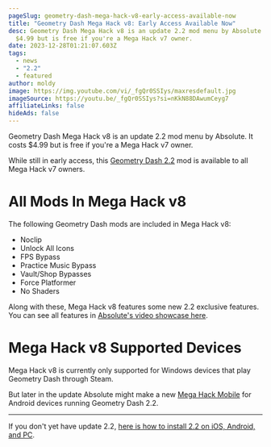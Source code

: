 ```yaml
---
pageSlug: geometry-dash-mega-hack-v8-early-access-available-now
title: "Geometry Dash Mega Hack v8: Early Access Available Now"
desc: Geometry Dash Mega Hack v8 is an update 2.2 mod menu by Absolute. It costs
  $4.99 but is free if you're a Mega Hack v7 owner.
date: 2023-12-28T01:21:07.603Z
tags:
  - news
  - "2.2"
  - featured
author: moldy
image: https://img.youtube.com/vi/_fgQr0SSIys/maxresdefault.jpg
imageSource: https://youtu.be/_fgQr0SSIys?si=nKkN88DAwumCeyg7
affiliateLinks: false
hideAds: false
---
```

Geometry Dash Mega Hack v8 is an update 2.2 mod menu by Absolute. It costs $4.99 but is free if you're a Mega Hack v7 owner.

While still in early access, this [Geometry Dash 2.2](/categories/2.2/) mod is available to all Mega Hack v7 owners.

# All Mods In Mega Hack v8

The following Geometry Dash mods are included in Mega Hack v8:

- Noclip
- Unlock All Icons
- FPS Bypass
- Practice Music Bypass
- Vault/Shop Bypasses
- Force Platformer
- No Shaders

Along with these, Mega Hack v8 features some new 2.2 exclusive features. You can see all features in [Absolute's video showcase here](https://youtu.be/_fgQr0SSIys?si=boQ7gsVzcX9PVQdx).

# Mega Hack v8 Supported Devices

Mega Hack v8 is currently only supported for Windows devices that play Geometry Dash through Steam.

But later in the update Absolute might make a new [Mega Hack Mobile](/posts/geometry-dash-mega-hack-mobile-full-release/) for Android devices running Geometry Dash 2.2.

---

If you don't yet have update 2.2, [here is how to install 2.2 on iOS, Android, and PC](/posts/how-to-install-geometry-dash-2-2/).